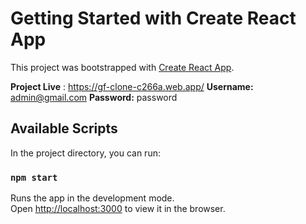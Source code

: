 # Getting Started with Create React App

This project was bootstrapped with [Create React App](https://github.com/facebook/create-react-app).

**Project Live** : https://gf-clone-c266a.web.app/
**Username:** admin@gmail.com
**Password:** password

## Available Scripts

In the project directory, you can run:

### `npm start`

Runs the app in the development mode.\
Open [http://localhost:3000](http://localhost:3000) to view it in the browser.
